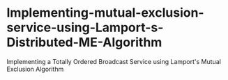 # Implementing-mutual-exclusion-service-using-Lamport-s-Distributed-ME-Algorithm
Implementing a Totally Ordered Broadcast Service using Lamport's Mutual Exclusion Algorithm
